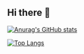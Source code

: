 ## Hi there 👋

[![Anurag's GitHub stats](https://github-readme-stats.vercel.app/api?username=hsj576&theme=buefy&show_icons=true)](https://github.com/anuraghazra/github-readme-stats) 

[![Top Langs](https://github-readme-stats.vercel.app/api/top-langs/?username=hsj576&hide=html&langs_count=8&layout=compact)](https://github.com/anuraghazra/github-readme-stats)

<!--
**hsj576/hsj576** is a ✨ _special_ ✨ repository because its `README.md` (this file) appears on your GitHub profile.

Here are some ideas to get you started:

- 🔭 I’m currently working on ...
- 🌱 I’m currently learning ...
- 👯 I’m looking to collaborate on ...
- 🤔 I’m looking for help with ...
- 💬 Ask me about ...
- 📫 How to reach me: ...
- 😄 Pronouns: ...
- ⚡ Fun fact: ...
-->
